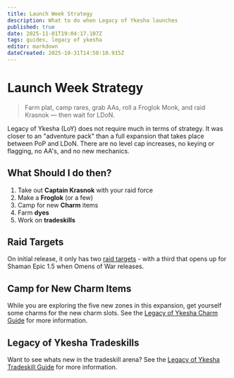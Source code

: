 ```yaml
---
title: Launch Week Strategy
description: What to do when Legacy of Ykesha launches
published: true
date: 2025-11-01T19:04:17.107Z
tags: guides, legacy of ykesha
editor: markdown
dateCreated: 2025-10-31T14:50:10.915Z
---
```


# Launch Week Strategy
>Farm plat, camp rares, grab AAs, roll a Froglok Monk, and raid Krasnok — then wait for LDoN.

Legacy of Ykesha (LoY) does not require much in terms of strategy.  It was closer to an "adventure pack" than a full expansion that takes place between PoP and LDoN.  There are no level cap increases, no keying or flagging, no AA's, and no new mechanics.

## What Should I do then?
1. Take out **Captain Krasnok** with your raid force
1. Make a **Froglok** (or a few)
2. Camp for new **Charm** items
3. Farm **dyes**
4. Work on **tradeskills**

## Raid Targets
On initial release, it only has two [raid targets](/expansions/the_legacy_of_ykesha/raid_guide) - with a third that opens up for Shaman Epic 1.5 when Omens of War releases.

## Camp for New Charm Items
While you are exploring the five new zones in this expansion, get yourself some charms for the new charm slots. See the [Legacy of Ykesha Charm Guide](/expansions/the_legacy_of_ykesha/charm_guide) for more information.


## Legacy of Ykesha Tradeskills
Want to see whats new in the tradeskill arena? See the [Legacy of Ykesha Tradeskill Guide](/expansions/the_legacy_of_ykesha/tradeskills) for more information.